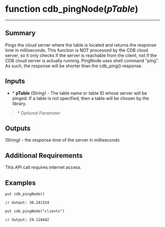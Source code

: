 # function cdb_pingNode(*pTable*)
---
## Summary
Pings the cloud server where the table is located and returns the response time in milliseconds. This function is NOT processed by the CDB cloud server, so it only checks if the server is reachable from the client, not if the CDB cloud server is actually running. PingNode uses shell command "ping". As such, the response will be shorter than the cdb_ping() response.

## Inputs
* \* **pTable** *(String)* - The table name or table ID whose server will be pinged. If a table is not specified, then a table will be chosen by the library.

> \* _Optional Parameter_

## Outputs
(String) - the response time of the server in milliseconds

## Additional Requirements
This API call requires internet access.


## Examples
```livecodeserver
put cdb_pingNode()

// Output: 30.241524

put cdb_pingNode("clients")

// Output: 29.124442
```